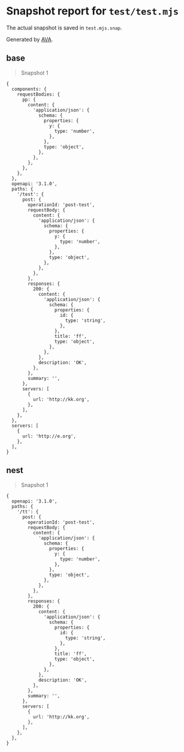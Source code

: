 # Snapshot report for `test/test.mjs`

The actual snapshot is saved in `test.mjs.snap`.

Generated by [AVA](https://avajs.dev).

## base

> Snapshot 1

    {
      components: {
        requestBodies: {
          pp: {
            content: {
              'application/json': {
                schema: {
                  properties: {
                    y: {
                      type: 'number',
                    },
                  },
                  type: 'object',
                },
              },
            },
          },
        },
      },
      openapi: '3.1.0',
      paths: {
        '/test': {
          post: {
            operationId: 'post-test',
            requestBody: {
              content: {
                'application/json': {
                  schema: {
                    properties: {
                      y: {
                        type: 'number',
                      },
                    },
                    type: 'object',
                  },
                },
              },
            },
            responses: {
              200: {
                content: {
                  'application/json': {
                    schema: {
                      properties: {
                        id: {
                          type: 'string',
                        },
                      },
                      title: 'ff',
                      type: 'object',
                    },
                  },
                },
                description: 'OK',
              },
            },
            summary: '',
          },
          servers: [
            {
              url: 'http://kk.org',
            },
          ],
        },
      },
      servers: [
        {
          url: 'http://e.org',
        },
      ],
    }

## nest

> Snapshot 1

    {
      openapi: '3.1.0',
      paths: {
        '/tt': {
          post: {
            operationId: 'post-test',
            requestBody: {
              content: {
                'application/json': {
                  schema: {
                    properties: {
                      y: {
                        type: 'number',
                      },
                    },
                    type: 'object',
                  },
                },
              },
            },
            responses: {
              200: {
                content: {
                  'application/json': {
                    schema: {
                      properties: {
                        id: {
                          type: 'string',
                        },
                      },
                      title: 'ff',
                      type: 'object',
                    },
                  },
                },
                description: 'OK',
              },
            },
            summary: '',
          },
          servers: [
            {
              url: 'http://kk.org',
            },
          ],
        },
      },
    }
